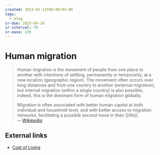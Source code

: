 ```yaml
---
created: 2023-03-12T00:00+03:00
tags:
  - blog
sr-due: 2025-09-18
sr-interval: 70
sr-ease: 230
---
```


# Human migration

> Human migration is the movement of people from one place to another with
> intentions of settling, permanently or temporarily, at a new location
> (geographic region). The movement often occurs over long distances and from
> one country to another (external migration), but internal migration (within a
> single country) is also possible; indeed, this is the dominant form of human
> migration globally.
>
> Migration is often associated with better human capital at both individual and
> household level, and with better access to migration networks, facilitating a
> possible second move in their [[life]].\
> — <cite>[Wikipedia](https://en.wikipedia.org/wiki/Human_migration)</cite>

## External links

- [Cost of Living](https://www.numbeo.com/cost-of-living/)
